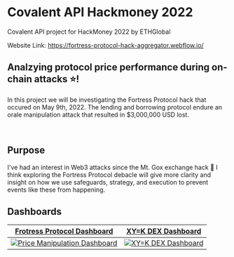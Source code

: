 # Covalent API Hackmoney 2022
Covalent API project for HackMoney 2022 by ETHGlobal

Website Link: https://fortress-protocol-hack-aggregator.webflow.io/

## Analzying protocol price performance during on-chain attacks :star:!
In this project we will be investigating the Fortress Protocol hack that occured on May 9th, 2022. The lending and borrowing protocol endure an orale manipulation attack that resulted in $3,000,000 USD lost.

&nbsp;
## Purpose
I've had an interest in Web3 attacks since the Mt. Gox exchange hack :muscle:
I think exploring the Fortress Protocol debacle will give more clarity and insight on how we use safeguards, strategy, and execution to prevent events like these from happening. 
&nbsp;
## Dashboards

| [Frotress Protocol Dashboard](https://github.com/covalenthq/nft-dashboard-template)| [XY=K DEX Dashboard](https://github.com/covalenthq/dex-dashboard-template) |
| :-----------: | :-----------: |
| [![Price Manipulation Dashboard](./images/nft_collection_dashboard.png)](https://github.com/covalenthq/nft-dashboard-template) | [![XY=K DEX Dashboard](./images/dex_dashboard.png)](https://github.com/covalenthq/dex-dashboard-template) |

